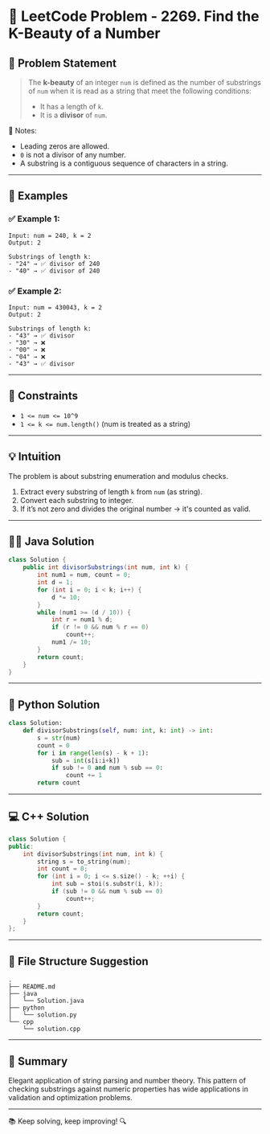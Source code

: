 # 🔢 LeetCode Problem - 2269. Find the K-Beauty of a Number

## 🚀 Problem Statement

> The **k-beauty** of an integer `num` is defined as the number of substrings of `num` when it is read as a string that meet the following conditions:
> 
> - It has a length of `k`.
> - It is a **divisor** of `num`.

📝 Notes:
- Leading zeros are allowed.
- `0` is not a divisor of any number.
- A substring is a contiguous sequence of characters in a string.

---

## 🧩 Examples

### ✅ Example 1:
```
Input: num = 240, k = 2
Output: 2

Substrings of length k:
- "24" → ✅ divisor of 240
- "40" → ✅ divisor of 240
```

### ✅ Example 2:
```
Input: num = 430043, k = 2
Output: 2

Substrings of length k:
- "43" → ✅ divisor
- "30" → ❌
- "00" → ❌
- "04" → ❌
- "43" → ✅ divisor
```

---

## 📌 Constraints
- `1 <= num <= 10^9`
- `1 <= k <= num.length()` (num is treated as a string)

---

## 💡 Intuition

The problem is about substring enumeration and modulus checks.

1. Extract every substring of length `k` from `num` (as string).
2. Convert each substring to integer.
3. If it’s not zero and divides the original number → it's counted as valid.

---

## 🧑‍💻 Java Solution
```java
class Solution {
    public int divisorSubstrings(int num, int k) {
        int num1 = num, count = 0;
        int d = 1;
        for (int i = 0; i < k; i++) {
            d *= 10;
        }
        while (num1 >= (d / 10)) {
            int r = num1 % d;
            if (r != 0 && num % r == 0)
                count++;
            num1 /= 10;
        }
        return count;
    }
}
```

---

## 🐍 Python Solution
```python
class Solution:
    def divisorSubstrings(self, num: int, k: int) -> int:
        s = str(num)
        count = 0
        for i in range(len(s) - k + 1):
            sub = int(s[i:i+k])
            if sub != 0 and num % sub == 0:
                count += 1
        return count
```

---

## 💻 C++ Solution
```cpp
class Solution {
public:
    int divisorSubstrings(int num, int k) {
        string s = to_string(num);
        int count = 0;
        for (int i = 0; i <= s.size() - k; ++i) {
            int sub = stoi(s.substr(i, k));
            if (sub != 0 && num % sub == 0)
                count++;
        }
        return count;
    }
};
```

---

## 📁 File Structure Suggestion
```
.
├── README.md
├── java
│   └── Solution.java
├── python
│   └── solution.py
└── cpp
    └── solution.cpp
```

---

## 🏁 Summary
Elegant application of string parsing and number theory. This pattern of checking substrings against numeric properties has wide applications in validation and optimization problems.

---

📚 Keep solving, keep improving! 🔍  
